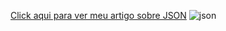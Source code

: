[Click aqui para ver meu artigo sobre JSON](https://medium.com/@robertocoliver/json-no-python-5ad7b765653e)
![json](https://user-images.githubusercontent.com/102238044/182006014-f445be2a-d4c3-4993-8fab-a81585836b7b.png)
